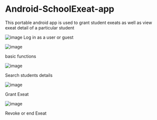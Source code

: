 # Android-SchoolExeat-app
This portable android app is used to grant student exeats as well as view exeat detail of a particular student

![image](https://github.com/jbayensu/Android-SchoolExeat-app/assets/65293887/3fa31194-8d0f-421a-968e-afae809fa196)
Log in as a user or guest


![image](https://github.com/jbayensu/Android-EasePay-app/assets/65293887/52601aff-985f-4d06-b89c-b3faf524f853)

basic functions



![image](https://github.com/jbayensu/Android-EasePay-app/assets/65293887/42a187fc-edc7-4ece-bae2-e584863ccfe0)

Search students details


![image](https://github.com/jbayensu/Android-SchoolExeat-app/assets/65293887/9a20c0d8-bc06-4acb-9da6-5223e31a17fd)

Grant Exeat


![image](https://github.com/jbayensu/Android-SchoolExeat-app/assets/65293887/68203106-ee1d-42d9-8fd8-6f5a3cc19c04)

Revoke or end Exeat
